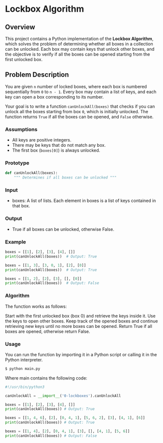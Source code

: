 # Lockbox Algorithm

## Overview
This project contains a Python implementation of the **Lockbox Algorithm**, which solves the problem of determining whether all boxes in a collection can be unlocked. Each box may contain keys that unlock other boxes, and the objective is to verify if all the boxes can be opened starting from the first unlocked box.

## Problem Description
You are given `n` number of locked boxes, where each box is numbered sequentially from `0` to `n - 1`. Every box may contain a list of keys, and each key can open a box corresponding to its number.

Your goal is to write a function `canUnlockAll(boxes)` that checks if you can unlock all the boxes starting from box `0`, which is initially unlocked. The function returns `True` if all the boxes can be opened, and `False` otherwise.

### Assumptions
- All keys are positive integers.
- There may be keys that do not match any box.
- The first box (`boxes[0]`) is always unlocked.

### Prototype
```python
def canUnlockAll(boxes):
    """ Determines if all boxes can be unlocked """
```

### Input
- boxes: A list of lists. Each element in boxes is a list of keys contained in that box.
### Output
- True if all boxes can be unlocked, otherwise False.

### Example
```python
boxes = [[1], [2], [3], [4], []]
print(canUnlockAll(boxes))  # Output: True

boxes = [[1, 3], [3, 0, 1], [2], [0]]
print(canUnlockAll(boxes))  # Output: True

boxes = [[1, 2], [2], [3], [], [0]]
print(canUnlockAll(boxes))  # Output: False
```

### Algorithm
The function works as follows:

Start with the first unlocked box (box 0) and retrieve the keys inside it.
Use the keys to open other boxes.
Keep track of the opened boxes and continue retrieving new keys until no more boxes can be opened.
Return True if all boxes are opened, otherwise return False.

### Usage
You can run the function by importing it in a Python script or calling it in the Python interpreter.
```bash
$ python main.py
```
Where main contains the following code:
```python
#!/usr/bin/python3

canUnlockAll = __import__('0-lockboxes').canUnlockAll

boxes = [[1], [2], [3], [4], []]
print(canUnlockAll(boxes)) # Output: True

boxes = [[1, 4, 6], [2], [0, 4, 1], [5, 6, 2], [3], [4, 1], [6]]
print(canUnlockAll(boxes)) # Output: True

boxes = [[1, 4], [2], [0, 4, 1], [3], [], [4, 1], [5, 6]]
print(canUnlockAll(boxes)) # Output: False
```

